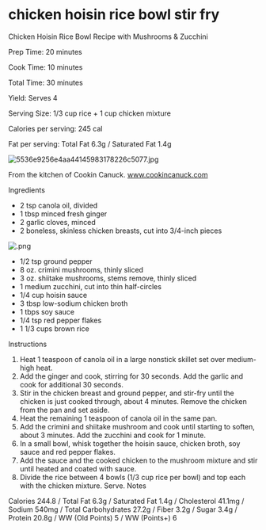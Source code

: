 # chicken hoisin rice bowl stir fry

Chicken Hoisin Rice Bowl Recipe with Mushrooms & Zucchini

Prep Time: 20 minutes

Cook Time: 10 minutes

Total Time: 30 minutes

Yield: Serves 4

Serving Size: 1/3 cup rice + 1 cup chicken mixture

Calories per serving: 245 cal

Fat per serving: Total Fat 6.3g / Saturated Fat 1.4g

![5536e9256e4aa44145983178226c5077.jpg](../image/5536e9256e4aa44145983178226c5077.jpg)

From the kitchen of Cookin Canuck. www.cookincanuck.com

Ingredients

* 2 tsp canola oil, divided
* 1 tbsp minced fresh ginger
* 2 garlic cloves, minced
* 2 boneless, skinless chicken breasts, cut into 3/4-inch pieces

![.png](../image/.png)

* 1/2 tsp ground pepper
* 8 oz. crimini mushrooms, thinly sliced
* 3 oz. shiitake mushrooms, stems remove, thinly sliced
* 1 medium zucchini, cut into thin half-circles
* 1/4 cup hoisin sauce
* 3 tbsp low-sodium chicken broth
* 1 tbps soy sauce
* 1/4 tsp red pepper flakes
* 1 1/3 cups brown rice

Instructions

1. Heat 1 teaspoon of canola oil in a large nonstick skillet set over medium-high heat.
2. Add the ginger and cook, stirring for 30 seconds. Add the garlic and cook for additional 30 seconds.
3. Stir in the chicken breast and ground pepper, and stir-fry until the chicken is just cooked through, about 4 minutes. Remove the chicken from the pan and set aside.
4. Heat the remaining 1 teaspoon of canola oil in the same pan.
5. Add the crimini and shiitake mushroom and cook until starting to soften, about 3 minutes. Add the zucchini and cook for 1 minute.
6. In a small bowl, whisk together the hoisin sauce, chicken broth, soy sauce and red pepper flakes.
7. Add the sauce and the cooked chicken to the mushroom mixture and stir until heated and coated with sauce.
8. Divide the rice between 4 bowls (1/3 cup rice per bowl) and top each with the chicken mixture. Serve.
Notes

Calories 244.8 / Total Fat 6.3g / Saturated Fat 1.4g / Cholesterol 41.1mg / Sodium 540mg / Total Carbohydrates 27.2g / Fiber 3.2g / Sugar 3.4g / Protein 20.8g / WW (Old Points) 5 / WW (Points+) 6
